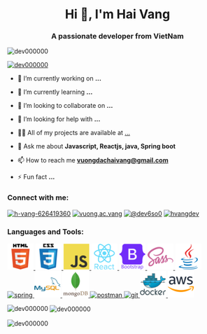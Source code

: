 <h1 align="center">Hi 👋, I'm Hai Vang</h1>
<h3 align="center">A passionate developer from VietNam</h3>

<p align="left">
  <img
    src="https://komarev.com/ghpvc/?username=dev000000&label=Profile%20views&color=0e75b6&style=flat"
    alt="dev000000"
  />
</p>

<p align="left">
  <a href="https://github.com/ryo-ma/github-profile-trophy"
    ><img
      src="https://github-profile-trophy.vercel.app/?username=dev000000"
      alt="dev000000"
  /></a>
</p>

- 🔭 I’m currently working on **...**

- 🌱 I’m currently learning **...**

- 👯 I’m looking to collaborate on **...**

- 🤝 I’m looking for help with **...**

- 👨‍💻 All of my projects are available at [...](...)

- 💬 Ask me about **Javascript, Reactjs, java, Spring boot**

- 📫 How to reach me **vuongdachaivang@gmail.com**

- ⚡ Fun fact **...**


<h3 align="left">Connect with me:</h3>
<p align="left">
  <a href="https://linkedin.com/in/h-vang-626419360" target="blank"
    ><img
      align="center"
      src="https://raw.githubusercontent.com/rahuldkjain/github-profile-readme-generator/master/src/images/icons/Social/linked-in-alt.svg"
      alt="h-vang-626419360"
      height="45"
      width="60"
  /></a>
  <a href="https://fb.com/vuong.ac.vang" target="blank"
    ><img
      align="center"
      src="https://raw.githubusercontent.com/rahuldkjain/github-profile-readme-generator/master/src/images/icons/Social/facebook.svg"
      alt="vuong.ac.vang"
      height="45"
      width="60"
  /></a>
  <a href="https://www.youtube.com/@dev6so0" target="blank"
    ><img
      align="center"
      src="https://raw.githubusercontent.com/rahuldkjain/github-profile-readme-generator/master/src/images/icons/Social/youtube.svg"
      alt="@dev6so0"
      height="45"
      width="60"
  /></a>
  <a href="https://www.leetcode.com/dev000000" target="blank"
    ><img
      align="center"
      src="https://raw.githubusercontent.com/rahuldkjain/github-profile-readme-generator/master/src/images/icons/Social/leet-code.svg"
      alt="hvangdev"
      height="45"
      width="60"
  /></a>
</p>

<h3 align="left">Languages and Tools:</h3>
<p align="left">
  <!-- HTML -->
  <a href="https://www.w3.org/html/" target="_blank" rel="noreferrer">
    <img
      src="https://raw.githubusercontent.com/devicons/devicon/master/icons/html5/html5-original-wordmark.svg"
      alt="html5"
      width="60"
      height="60"
    />
  </a>

  <!-- CSS -->
  <a href="https://www.w3schools.com/css/" target="_blank" rel="noreferrer">
    <img
      src="https://raw.githubusercontent.com/devicons/devicon/master/icons/css3/css3-original-wordmark.svg"
      alt="css3"
      width="60"
      height="60"
    />
  </a>

  <!-- JavaScript -->
  <a href="https://developer.mozilla.org/en-US/docs/Web/JavaScript" target="_blank" rel="noreferrer">
    <img
      src="https://raw.githubusercontent.com/devicons/devicon/master/icons/javascript/javascript-original.svg"
      alt="javascript"
      width="60"
      height="60"
    />
  </a>

  <!-- React -->
  <a href="https://reactjs.org/" target="_blank" rel="noreferrer">
    <img
      src="https://raw.githubusercontent.com/devicons/devicon/master/icons/react/react-original-wordmark.svg"
      alt="react"
      width="60"
      height="60"
    />
  </a>

  <!-- Bootstrap -->
  <a href="https://getbootstrap.com" target="_blank" rel="noreferrer">
    <img
      src="https://raw.githubusercontent.com/devicons/devicon/master/icons/bootstrap/bootstrap-plain-wordmark.svg"
      alt="bootstrap"
      width="60"
      height="60"
    />
  </a>

  <!-- Sass -->
  <a href="https://sass-lang.com" target="_blank" rel="noreferrer">
    <img
      src="https://raw.githubusercontent.com/devicons/devicon/master/icons/sass/sass-original.svg"
      alt="sass"
      width="60"
      height="60"
    />
  </a>

  <!-- Java -->
  <a href="https://www.java.com" target="_blank" rel="noreferrer">
    <img
      src="https://raw.githubusercontent.com/devicons/devicon/master/icons/java/java-original.svg"
      alt="java"
      width="60"
      height="60"
    />
  </a>

  <!-- Spring Boot -->
  <a href="https://spring.io/" target="_blank" rel="noreferrer">
    <img
      src="https://www.vectorlogo.zone/logos/springio/springio-icon.svg"
      alt="spring"
      width="60"
      height="60"
    />
  </a>

  <!-- MySQL -->
  <a href="https://www.mysql.com/" target="_blank" rel="noreferrer">
    <img
      src="https://raw.githubusercontent.com/devicons/devicon/master/icons/mysql/mysql-original-wordmark.svg"
      alt="mysql"
      width="60"
      height="60"
    />
  </a>

  <!-- MongoDB -->
  <a href="https://www.mongodb.com/" target="_blank" rel="noreferrer">
    <img
      src="https://raw.githubusercontent.com/devicons/devicon/master/icons/mongodb/mongodb-original-wordmark.svg"
      alt="mongodb"
      width="60"
      height="60"
    />
  </a>

  <!-- Postman -->
  <a href="https://postman.com" target="_blank" rel="noreferrer">
    <img
      src="https://www.vectorlogo.zone/logos/getpostman/getpostman-icon.svg"
      alt="postman"
      width="60"
      height="60"
    />
  </a>

  <!-- Git -->
  <a href="https://git-scm.com/" target="_blank" rel="noreferrer">
    <img
      src="https://www.vectorlogo.zone/logos/git-scm/git-scm-icon.svg"
      alt="git"
      width="60"
      height="60"
    />
  </a>

  <!-- Docker -->
  <a href="https://www.docker.com/" target="_blank" rel="noreferrer">
    <img
      src="https://raw.githubusercontent.com/devicons/devicon/master/icons/docker/docker-original-wordmark.svg"
      alt="docker"
      width="60"
      height="60"
    />
  </a>

  <!-- AWS -->
  <a href="https://aws.amazon.com" target="_blank" rel="noreferrer">
    <img
      src="https://raw.githubusercontent.com/devicons/devicon/master/icons/amazonwebservices/amazonwebservices-original-wordmark.svg"
      alt="aws"
      width="60"
      height="60"
    />
  </a>
</p>

<p>
  <img
    align="left"
    src="https://github-readme-stats.vercel.app/api/top-langs?username=dev000000&show_icons=true&locale=en&layout=compact"
    alt="dev000000"
  />
</p>

<p>
  &nbsp;<img
    align="center"
    src="https://github-readme-stats.vercel.app/api?username=dev000000&show_icons=true&locale=en"
    alt="dev000000"
  />
</p>

<p>
  <img
    align="center"
    src="https://github-readme-streak-stats.herokuapp.com/?user=dev000000&"
    alt="dev000000"
  />
</p>
